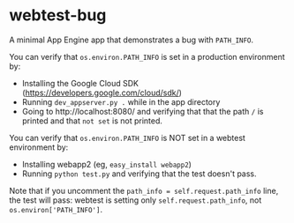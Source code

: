webtest-bug
===========

A minimal App Engine app that demonstrates a bug with `PATH_INFO`.

You can verify that `os.environ.PATH_INFO` is set in a production environment
by:

* Installing the Google Cloud SDK (https://developers.google.com/cloud/sdk/)
* Running `dev_appserver.py .` while in the app directory
* Going to http://localhost:8080/ and verifying that that the path `/` is
  printed and that `not set` is not printed.

You can verify that `os.environ.PATH_INFO` is NOT set in a webtest environment
by:

* Installing webapp2 (eg, `easy_install webapp2`)
* Running `python test.py` and verifying that the test doesn't pass.

Note that if you uncomment the `path_info = self.request.path_info` line, the
test will pass: webtest is setting only `self.request.path_info`, not
`os.environ['PATH_INFO']`.
